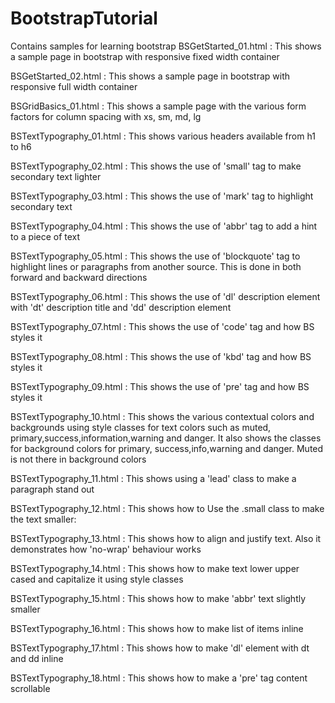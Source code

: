 # BootstrapTutorial
Contains samples for learning bootstrap
BSGetStarted_01.html :
This shows a sample page in bootstrap with responsive fixed width container

BSGetStarted_02.html :
This shows a sample page in bootstrap with responsive full width container

BSGridBasics_01.html :
This shows a sample page with the various form factors for column spacing with xs, sm, md, lg

BSTextTypography_01.html :
This shows various headers available from h1 to h6

BSTextTypography_02.html :
This shows the use of 'small' tag to make secondary text lighter

BSTextTypography_03.html :
This shows the use of 'mark' tag to highlight secondary text

BSTextTypography_04.html :
This shows the use of 'abbr' tag to add a hint to a piece of text

BSTextTypography_05.html :
This shows the use of 'blockquote' tag to highlight lines or paragraphs from another source. This is done in both forward and backward directions

BSTextTypography_06.html :
This shows the use of 'dl' description element with 'dt' description title and 'dd' description element

BSTextTypography_07.html :
This shows the use of 'code' tag and how BS styles it

BSTextTypography_08.html :
This shows the use of 'kbd' tag and how BS styles it

BSTextTypography_09.html :
This shows the use of 'pre' tag and how BS styles it

BSTextTypography_10.html :
This shows the various contextual colors and backgrounds using style classes for text colors such as muted,
primary,success,information,warning and danger. It also shows the classes for background colors for primary,
success,info,warning and danger. Muted is not there in background colors

BSTextTypography_11.html :
This shows using a 'lead' class to make a paragraph stand out

BSTextTypography_12.html :
This shows how to Use the .small class to make the text smaller:

BSTextTypography_13.html :
This shows how to align and justify text. Also it demonstrates how 'no-wrap' behaviour works

BSTextTypography_14.html :
This shows how to make text lower upper cased and capitalize it using style classes

BSTextTypography_15.html :
This shows how to make 'abbr' text slightly smaller

BSTextTypography_16.html :
This shows how to make list of items inline

BSTextTypography_17.html :
This shows how to make 'dl' element with dt and dd inline

BSTextTypography_18.html :
This shows how to make a 'pre' tag content scrollable